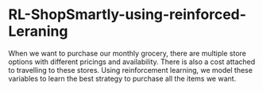 # RL-ShopSmartly-using-reinforced-Leraning
When we want to purchase our monthly grocery, there are multiple store options with different pricings and availability. There is also a cost attached to travelling to these stores. Using reinforcement learning, we model these variables to learn the best strategy to purchase all the items we want.
